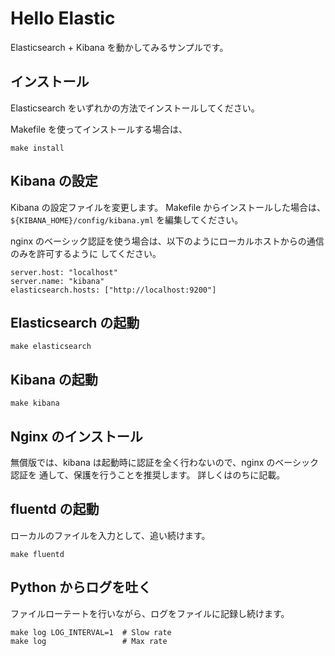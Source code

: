 # Hello Elastic
Elasticsearch + Kibana を動かしてみるサンプルです。

## インストール
Elasticsearch をいずれかの方法でインストールしてください。

Makefile を使ってインストールする場合は、

```
make install
```

## Kibana の設定
Kibana の設定ファイルを変更します。
Makefile からインストールした場合は、`${KIBANA_HOME}/config/kibana.yml` を編集してください。

nginx のベーシック認証を使う場合は、以下のようにローカルホストからの通信のみを許可するように
してください。
```
server.host: "localhost"
server.name: "kibana"
elasticsearch.hosts: ["http://localhost:9200"]
```

## Elasticsearch の起動
```
make elasticsearch
```

## Kibana  の起動
```
make kibana
```

## Nginx のインストール
無償版では、kibana は起動時に認証を全く行わないので、nginx のベーシック認証を
通して、保護を行うことを推奨します。
詳しくはのちに記載。

## fluentd の起動
ローカルのファイルを入力として、追い続けます。
```
make fluentd
```

## Python からログを吐く
ファイルローテートを行いながら、ログをファイルに記録し続けます。
```
make log LOG_INTERVAL=1  # Slow rate
make log                 # Max rate
```




